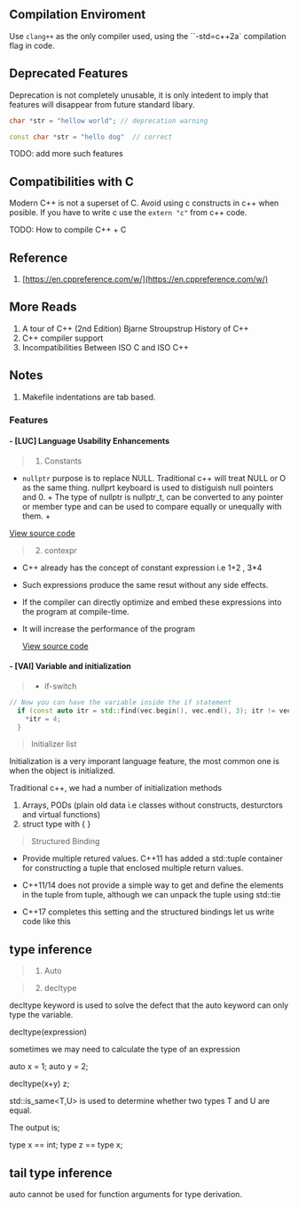 ## Compilation Enviroment

Use `clang++` as the only compiler used, using the ``-std=c++2a` compilation flag in code.

## Deprecated Features

Deprecation is not completely unusable, it is only intedent to imply that features will disappear from future standard libary.

```c++
char *str = "hellow world"; // deprecation warning

const char *str = "hello dog"  // correct
```

TODO: add more such features


## Compatibilities with C

Modern C++ is not a superset of C. Avoid using c constructs in c++ when posible. If you have to write c use the `extern "c"` from c++ code.

TODO: How to compile C++ + C

## Reference

1. [https://en.cppreference.com/w/](https://en.cppreference.com/w/)


## More Reads

1. A tour of C++ (2nd Edition) Bjarne Stroupstrup History of C++
2. C++ compiler support
3. Incompatibilities Between ISO C and ISO C++


## Notes

1. Makefile indentations are tab based.

### Features

#### - [LUC] Language Usability Enhancements

> 1. Constants

   -  `nullptr` purpose is to replace NULL. Traditional c++ will treat NULL or O as the same thing. nullprt keyboard is used to distiguish null pointers and 0. 
     + The type of nullptr is nullptr_t, can be converted to any pointer or member type and can be used to compare equally or unequally with them.
     + 

   [View source code](./constats/nullprtr.c++)

> 2. contexpr

- C++ already has the concept of constant expression i.e 1+2 , 3*4
- Such expressions produce the same resut without any side effects.
- If the compiler can directly optimize and embed these expressions into the program at compile-time.
- It will increase the performance of the program

   [View source code](./constats/constexpr.c++)


#### - [VAI] Variable and initialization

> - if-switch

```c++
// Now you can have the variable inside the if statement
  if (const auto itr = std::find(vec.begin(), vec.end(), 3); itr != vec.end()) {
    *itr = 4;
  }
```

> Initializer list

Initialization is a very imporant language feature, the most common one is when the object is initialized.

Traditional c++, we had a number of initialization methods
1. Arrays, PODs (plain old data i.e classes without constructs, desturctors and virtual functions)
2. struct type with { }

> Structured Binding

- Provide multiple retured values. C++11 has added a std::tuple container for constructing a tuple that enclosed multiple return values.

- C++11/14 does not provide a simple way to get and define the elements in the tuple from tuple, although we can unpack the tuple using std::tie

- C++17 completes this setting and the structured bindings let us write code like this

## type inference

> 1. Auto

> 2. decltype

decltype keyword is used to solve the defect that the auto keyword can only type the variable.

decltype(expression)

sometimes we may need to calculate the type of an expression

auto x = 1;
auto y = 2;

decltype(x+y) z;

std::is_same<T,U> is used to determine whether two types T and U are equal.

The output is;

type x == int;
type z == type x;

## tail type inference

auto cannot be used for function arguments for type derivation.


